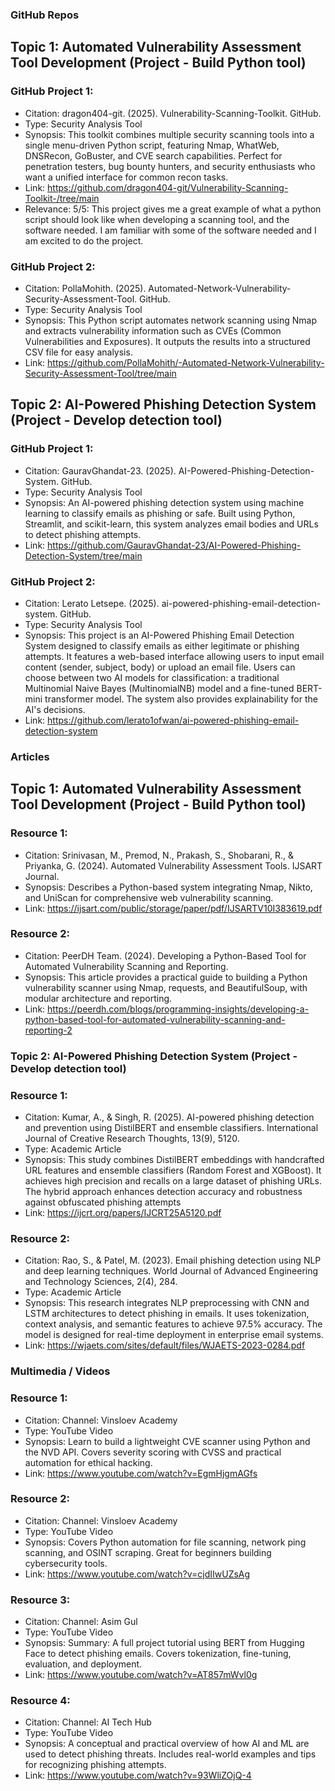### GitHub Repos
## Topic 1: Automated Vulnerability Assessment Tool Development (Project - Build Python tool) 
### GitHub Project 1:  
- Citation: dragon404-git. (2025). Vulnerability-Scanning-Toolkit. GitHub. 
- Type: Security Analysis Tool 
- Synopsis: This toolkit combines multiple security scanning tools into a single menu-driven Python script, featuring Nmap, WhatWeb, DNSRecon, GoBuster, and CVE search capabilities. Perfect for penetration testers, bug bounty hunters, and security enthusiasts who want a unified interface for common recon tasks. 
- Link: https://github.com/dragon404-git/Vulnerability-Scanning-Toolkit-/tree/main 
- Relevance: 5/5: This project gives me a great example of what a python script should look like when developing a scanning tool, and the software needed. I am familiar with some of the software needed and I am excited to do the project. 

### GitHub Project 2:  
- Citation: PollaMohith. (2025). Automated-Network-Vulnerability-Security-Assessment-Tool. GitHub. 
- Type: Security Analysis Tool 
- Synopsis: This Python script automates network scanning using Nmap and extracts vulnerability information such as CVEs (Common Vulnerabilities and Exposures). It outputs the results into a structured CSV file for easy analysis. 
- Link: https://github.com/PollaMohith/-Automated-Network-Vulnerability-Security-Assessment-Tool/tree/main
  
## Topic 2: AI-Powered Phishing Detection System (Project - Develop detection tool)
### GitHub Project 1:  
- Citation: GauravGhandat-23. (2025). AI-Powered-Phishing-Detection-System. GitHub. 
- Type: Security Analysis Tool 
- Synopsis: An AI-powered phishing detection system using machine learning to classify emails as phishing or safe. Built using Python, Streamlit, and scikit-learn, this system analyzes email bodies and URLs to detect phishing attempts. 
- Link: https://github.com/GauravGhandat-23/AI-Powered-Phishing-Detection-System/tree/main

### GitHub Project 2:  
- Citation: Lerato Letsepe. (2025). ai-powered-phishing-email-detection-system. GitHub. 
- Type: Security Analysis Tool 
- Synopsis: This project is an AI-Powered Phishing Email Detection System designed to classify emails as either legitimate or phishing attempts. It features a web-based interface allowing users to input email content (sender, subject, body) or upload an email file. Users can choose between two AI models for classification: a traditional Multinomial Naive Bayes (MultinomialNB) model and a fine-tuned BERT-mini transformer model. The system also provides explainability for the AI's decisions. 
- Link: https://github.com/lerato1ofwan/ai-powered-phishing-email-detection-system

### Articles

## Topic 1: Automated Vulnerability Assessment Tool Development (Project - Build Python tool) 
### Resource 1: 
- Citation: Srinivasan, M., Premod, N., Prakash, S., Shobarani, R., & Priyanka, G. (2024). Automated Vulnerability Assessment Tools. IJSART Journal.  
- Synopsis: Describes a Python-based system integrating Nmap, Nikto, and UniScan for comprehensive web vulnerability scanning. 
- Link: https://ijsart.com/public/storage/paper/pdf/IJSARTV10I383619.pdf
  
### Resource 2:  
- Citation: PeerDH Team. (2024). Developing a Python-Based Tool for Automated Vulnerability Scanning and Reporting.   
- Synopsis: This article provides a practical guide to building a Python vulnerability scanner using Nmap, requests, and BeautifulSoup, with modular architecture and reporting.  
- Link: https://peerdh.com/blogs/programming-insights/developing-a-python-based-tool-for-automated-vulnerability-scanning-and-reporting-2

### Topic 2: AI-Powered Phishing Detection System (Project - Develop detection tool) 
### Resource 1: 
- Citation: Kumar, A., & Singh, R. (2025). AI-powered phishing detection and prevention using DistilBERT and ensemble classifiers. International Journal of Creative Research Thoughts, 13(9), 5120. 
- Type: Academic Article 
- Synopsis: This study combines DistilBERT embeddings with handcrafted URL features and ensemble classifiers (Random Forest and XGBoost). It achieves high precision and recalls on a large dataset of phishing URLs. The hybrid approach enhances detection accuracy and robustness against obfuscated phishing attempts 
- Link: https://ijcrt.org/papers/IJCRT25A5120.pdf 

### Resource 2:   
- Citation: Rao, S., & Patel, M. (2023). Email phishing detection using NLP and deep learning techniques. World Journal of Advanced Engineering and Technology Sciences, 2(4), 284. 
- Type: Academic Article   
- Synopsis: This research integrates NLP preprocessing with CNN and LSTM architectures to detect phishing in emails. It uses tokenization, context analysis, and semantic features to achieve 97.5% accuracy. The model is designed for real-time deployment in enterprise email systems. 
- Link: https://wjaets.com/sites/default/files/WJAETS-2023-0284.pdf 

### Multimedia / Videos
### Resource 1:   
- Citation: Channel: Vinsloev Academy 
- Type: YouTube Video  
- Synopsis: Learn to build a lightweight CVE scanner using Python and the NVD API. Covers severity scoring with CVSS and practical automation for ethical hacking. 
- Link: https://www.youtube.com/watch?v=EgmHjgmAGfs 

### Resource 2:    
- Citation: Channel: Vinsloev Academy 
- Type: YouTube Video   
- Synopsis: Covers Python automation for file scanning, network ping scanning, and OSINT scraping. Great for beginners building cybersecurity tools. 
- Link: https://www.youtube.com/watch?v=cjdIIwUZsAg 

### Resource 3:    
- Citation: Channel: Asim Gul 
- Type: YouTube Video    
- Synopsis: Summary: A full project tutorial using BERT from Hugging Face to detect phishing emails. Covers tokenization, fine-tuning, evaluation, and deployment. 
- Link: https://www.youtube.com/watch?v=AT857mWvl0g 

### Resource 4:    
- Citation: Channel: AI Tech Hub 
- Type: YouTube Video  
- Synopsis: A conceptual and practical overview of how AI and ML are used to detect phishing threats. Includes real-world examples and tips for recognizing phishing attempts. 
- Link: https://www.youtube.com/watch?v=93WliZOjQ-4
